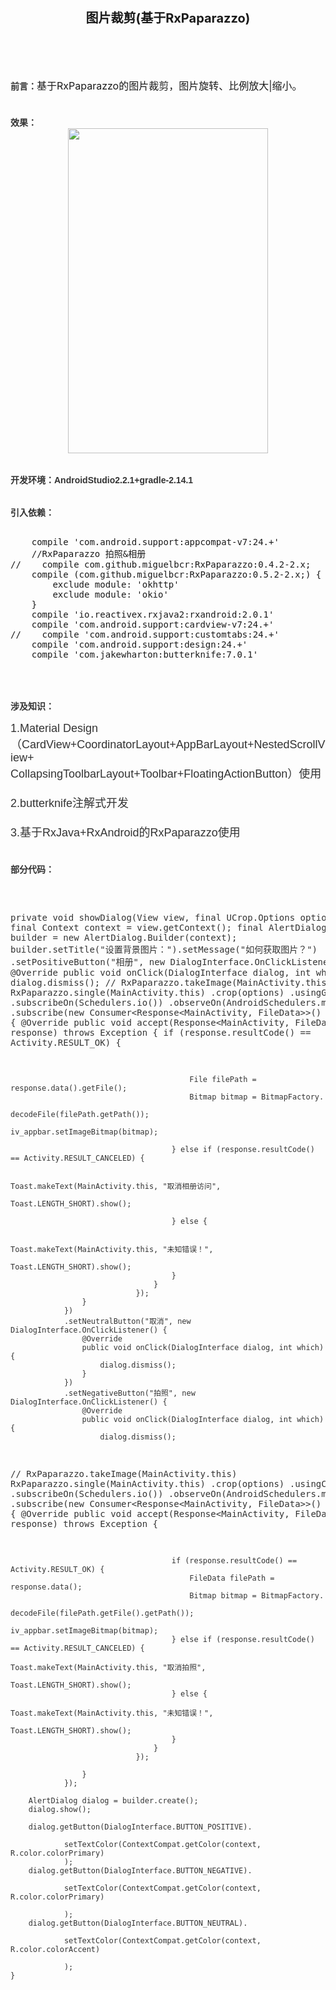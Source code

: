 <!-- Baidu Button BEGIN -->
<div id="article_content" class="article_content">

<div style="text-align:center"><strong><span style="font-size:20px">图片裁剪(基于RxPaparazzo)</span></strong></div>
<div style="text-align:center"><strong><span style="font-size:20px"><br>
</span></strong></div>
<div style="text-align:center"><strong><span style="font-size:20px"><br>
</span></strong></div>
<div style="text-align:left"><br>
<br>
<strong><span style="font-size:14px"><span style="color:rgb(51,51,51); font-family:Arial; line-height:26px">前言</span><span style="color:rgb(51,51,51); font-family:Arial; line-height:26px">：</span></span></strong><span style="font-size:16px">基于RxPaparazzo的图片裁剪，图片旋转、比例放大|缩小。</span><br>
</div>
<div style="text-align:left"><span style="font-size:14px"><br>
</span></div>
<div style="text-align:left"><span style="font-size:14px"><br>
</span></div>
<div style="text-align:left"><span style="font-size:14px"><span style="color:rgb(51,51,51); font-family:&quot;Microsoft YaHei&quot;,Arial"><strong>效果：</strong></span><br>
</span></div>
<div style="text-align:center"><span style="font-size:14px"><span style="color:rgb(51,51,51); font-family:&quot;Microsoft YaHei&quot;,Arial"><strong><img src="http://img.blog.csdn.net/20170511105640724?watermark/2/text/aHR0cDovL2Jsb2cuY3Nkbi5uZXQvemhoX2NzZG5fYXJk/font/5a6L5L2T/fontsize/400/fill/I0JBQkFCMA==/dissolve/70/gravity/Center" width="320" height="520" alt=""><br>
</strong></span></span></div>
<div style="text-align:left"><span style="font-size:14px"><span style="color:rgb(51,51,51); font-family:&quot;Microsoft YaHei&quot;,Arial"><strong><br>
</strong></span></span></div>
<div style="text-align:left"><span style="font-size:14px"><span style="color:rgb(51,51,51); font-family:&quot;Microsoft YaHei&quot;,Arial"><strong><span style="color:rgb(51,51,51); font-family:&quot;Microsoft YaHei&quot;,Arial"><br>
</span></strong></span></span></div>
<div style="text-align:left"><span style="font-size:14px"><span style="color:rgb(51,51,51); font-family:&quot;Microsoft YaHei&quot;,Arial"><strong><span style="color:rgb(51,51,51); font-family:&quot;Microsoft YaHei&quot;,Arial">开发环境：AndroidStudio2.2.1&#43;gradle-2.14.1</span><br>
</strong></span></span></div>
<div style="text-align:left"><span style="font-size:14px"><span style="color:rgb(51,51,51); font-family:&quot;Microsoft YaHei&quot;,Arial"><strong><br>
</strong></span></span></div>
<div style="text-align:left"><span style="font-size:14px"><span style="color:rgb(51,51,51); font-family:&quot;Microsoft YaHei&quot;,Arial"><strong><br>
</strong></span></span></div>
<div style="text-align:left"><span style="font-size:14px"><span style="color:rgb(51,51,51); font-family:&quot;Microsoft YaHei&quot;,Arial"><strong>引入依赖：</strong></span></span></div>
<div style="text-align:left"><span style="font-size:14px"><span style="color:rgb(51,51,51); font-family:&quot;Microsoft YaHei&quot;,Arial"><strong><br>
</strong></span></span></div>
<div style="text-align:left"><span style="color:rgb(51,51,51); font-family:&quot;Microsoft YaHei&quot;,Arial"><strong></strong></span><pre name="code" class="java">
    compile 'com.android.support:appcompat-v7:24.+'
    //RxPaparazzo 拍照&amp;相册
//    compile com.github.miguelbcr:RxPaparazzo:0.4.2-2.x;
    compile (com.github.miguelbcr:RxPaparazzo:0.5.2-2.x;) {
        exclude module: 'okhttp'
        exclude module: 'okio'
    }
    compile 'io.reactivex.rxjava2:rxandroid:2.0.1'
    compile 'com.android.support:cardview-v7:24.+'
//    compile 'com.android.support:customtabs:24.+'
    compile 'com.android.support:design:24.+'
    compile 'com.jakewharton:butterknife:7.0.1'</pre><br>
<br>
</div>
<div style="text-align:left"><span style="font-size:14px"><span style="color:rgb(51,51,51); font-family:&quot;Microsoft YaHei&quot;,Arial"><strong><br>
</strong></span></span></div>
<div style="text-align:left"><span style="font-size:14px"><span style="color:rgb(51,51,51); font-family:&quot;Microsoft YaHei&quot;,Arial"><span style="color:rgb(51,51,51); font-family:&quot;Microsoft YaHei&quot;,Arial"><span style="font-family:Arial"><strong>涉及知识：</strong></span></span><br>
</span></span></div>
<div style="text-align:left"><span style="font-size:14px"><span style="color:rgb(51,51,51); font-family:&quot;Microsoft YaHei&quot;,Arial"><strong><span style="color:rgb(51,51,51); font-family:&quot;Microsoft YaHei&quot;,Arial; font-size:14px"><span style="font-family:Arial"><br>
</span></span></strong></span></span></div>
<div style="text-align:left"><span style="font-size:18px"><span style="color:rgb(51,51,51); font-family:&quot;Microsoft YaHei&quot;,Arial"><span style="color:rgb(51,51,51); font-family:&quot;Microsoft YaHei&quot;,Arial"><span style="font-family:Arial">1.Material Design（CardView&#43;CoordinatorLayout&#43;AppBarLayout&#43;</span></span></span><span style="color:rgb(51,51,51); font-family:&quot;Microsoft YaHei&quot;,Arial"><span style="font-family:Arial">NestedScrollView</span></span><span style="color:rgb(51,51,51); font-family:&quot;Microsoft YaHei&quot;,Arial"><span style="font-family:Arial">&#43;</span></span></span></div>
<div style="text-align:left"><span style="color:rgb(51,51,51); font-family:&quot;Microsoft YaHei&quot;,Arial"><span style="font-family:Arial"><span style="font-size:18px">CollapsingToolbarLayout&#43;Toolbar&#43;FloatingActionButton）使用</span></span></span></div>
<div style="text-align:left"><span style="color:rgb(51,51,51); font-family:&quot;Microsoft YaHei&quot;,Arial"><span style="font-family:Arial"><span style="font-size:18px"><br>
</span></span></span></div>
<div style="text-align:left"><span style="color:rgb(51,51,51); font-family:&quot;Microsoft YaHei&quot;,Arial"><span style="color:rgb(51,51,51); font-family:&quot;Microsoft YaHei&quot;,Arial"><span style="font-family:Arial"><span style="font-size:18px">2.butterknife注解式开发</span></span></span></span></div>
<div style="text-align:left"><span style="color:rgb(51,51,51); font-family:&quot;Microsoft YaHei&quot;,Arial"><span style="color:rgb(51,51,51); font-family:&quot;Microsoft YaHei&quot;,Arial"><span style="font-family:Arial"><span style="font-size:18px"><br>
</span></span></span></span></div>
<div style="text-align:left"><span style="color:rgb(51,51,51); font-family:&quot;Microsoft YaHei&quot;,Arial"><span style="color:rgb(51,51,51); font-family:&quot;Microsoft YaHei&quot;,Arial"><span style="font-family:Arial"><span style="font-size:18px">3.基于RxJava&#43;RxAndroid的RxPaparazzo使用</span></span></span></span></div>
<div style="text-align:left"><span style="color:rgb(51,51,51); font-family:&quot;Microsoft YaHei&quot;,Arial"><span style="color:rgb(51,51,51); font-family:&quot;Microsoft YaHei&quot;,Arial"><span style="font-family:Arial"><span style="font-size:18px"><br>
</span></span></span></span></div>
<div style="text-align:left"><span style="font-size:14px"><span style="color:rgb(51,51,51); font-family:&quot;Microsoft YaHei&quot;,Arial"><strong><span style="color:rgb(51,51,51); font-family:&quot;Microsoft YaHei&quot;,Arial; font-size:14px"><span style="font-family:Arial"><br>
</span></span></strong></span></span></div>
<div style="text-align:left"><span style="font-size:14px"><span style="color:rgb(51,51,51); font-family:&quot;Microsoft YaHei&quot;,Arial"><span style="font-weight:bold"><span style="color:rgb(51,51,51); font-family:&quot;Microsoft YaHei&quot;,Arial"><span style="font-family:Arial"><span style="color:rgb(51,51,51); font-family:&quot;Microsoft YaHei&quot;,Arial">部分代码：</span><br>
</span></span></span></span></span></div>
<div style="text-align:left"><span style="font-size:14px"><span style="color:rgb(51,51,51); font-family:&quot;Microsoft YaHei&quot;,Arial"><strong><span style="color:rgb(51,51,51); font-family:&quot;Microsoft YaHei&quot;,Arial; font-size:14px"><span style="font-family:Arial"><br>
</span></span></strong></span></span></div>
<div style="text-align:left"><span style="font-family:&quot;Microsoft YaHei&quot;,Arial"><strong><span style="font-family:&quot;Microsoft YaHei&quot;,Arial"><span style="font-family:Arial"></span></span></strong></span><pre name="code" class="java" style="color: rgb(51, 51, 51); font-size: 14px;">
 
   private void showDialog(View view, final UCrop.Options options) {
        final Context context = view.getContext();
        final AlertDialog.Builder builder = new AlertDialog.Builder(context);
        builder.setTitle("设置背景图片：").setMessage("如何获取图片？")
                .setPositiveButton("相册", new DialogInterface.OnClickListener() {
                    @Override
                    public void onClick(DialogInterface dialog, int which) {
                        dialog.dismiss();
//                        RxPaparazzo.takeImage(MainActivity.this)
                        RxPaparazzo.single(MainActivity.this)
                                .crop(options)
                                .usingGallery()
                                .subscribeOn(Schedulers.io())
                                .observeOn(AndroidSchedulers.mainThread())
                                .subscribe(new Consumer<Response<MainActivity, FileData>>() {
                                    @Override
                                    public void accept(Response<MainActivity, FileData>
                                                               response) throws Exception {
                                        if (response.resultCode() == Activity.RESULT_OK) {

                                            File filePath = response.data().getFile();
                                            Bitmap bitmap = BitmapFactory.
                                                    decodeFile(filePath.getPath());
                                            iv_appbar.setImageBitmap(bitmap);

                                        } else if (response.resultCode() == Activity.RESULT_CANCELED) {

                                            Toast.makeText(MainActivity.this, "取消相册访问",
                                                    Toast.LENGTH_SHORT).show();

                                        } else {

                                            Toast.makeText(MainActivity.this, "未知错误！",
                                                    Toast.LENGTH_SHORT).show();
                                        }
                                    }
                                });
                    }
                })
                .setNeutralButton("取消", new DialogInterface.OnClickListener() {
                    @Override
                    public void onClick(DialogInterface dialog, int which) {
                        dialog.dismiss();
                    }
                })
                .setNegativeButton("拍照", new DialogInterface.OnClickListener() {
                    @Override
                    public void onClick(DialogInterface dialog, int which) {
                        dialog.dismiss();
//                        RxPaparazzo.takeImage(MainActivity.this)
                        RxPaparazzo.single(MainActivity.this)
                                .crop(options)
                                .usingCamera()
                                .subscribeOn(Schedulers.io())
                                .observeOn(AndroidSchedulers.mainThread())
                                .subscribe(new Consumer<Response<MainActivity, FileData>>() {
                                    @Override
                                    public void accept(Response<MainActivity, FileData>
                                                               response) throws Exception {

                                        if (response.resultCode() == Activity.RESULT_OK) {
                                            FileData filePath = response.data();
                                            Bitmap bitmap = BitmapFactory.
                                                    decodeFile(filePath.getFile().getPath());
                                            iv_appbar.setImageBitmap(bitmap);
                                        } else if (response.resultCode() == Activity.RESULT_CANCELED) {
                                            Toast.makeText(MainActivity.this, "取消拍照",
                                                    Toast.LENGTH_SHORT).show();
                                        } else {
                                            Toast.makeText(MainActivity.this, "未知错误！",
                                                    Toast.LENGTH_SHORT).show();
                                        }
                                    }
                                });
                      
                    }
                });

        AlertDialog dialog = builder.create();
        dialog.show();

        dialog.getButton(DialogInterface.BUTTON_POSITIVE).

                setTextColor(ContextCompat.getColor(context, R.color.colorPrimary)
                );
        dialog.getButton(DialogInterface.BUTTON_NEGATIVE).

                setTextColor(ContextCompat.getColor(context, R.color.colorPrimary)

                );
        dialog.getButton(DialogInterface.BUTTON_NEUTRAL).

                setTextColor(ContextCompat.getColor(context, R.color.colorAccent)

                );
    }

</pre><br>
<span style="font-size:24px; color:#ff0000"><br>
</span></div>
   
</div>



<!-- Baidu Button END -->
